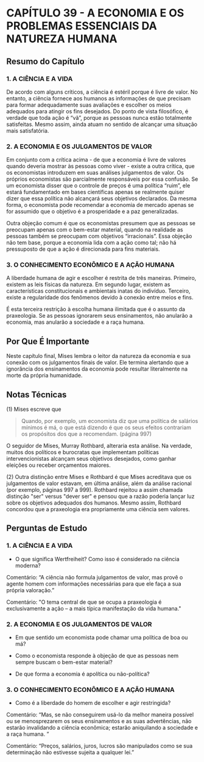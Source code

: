 # CAPÍTULO 39 - A ECONOMIA E OS PROBLEMAS ESSENCIAIS DA NATUREZA HUMANA

## Resumo do Capítulo

### 1. A CIÊNCIA E A VIDA

De acordo com alguns críticos, a ciência é estéril porque é livre de valor. No entanto, a ciência fornece aos humanos as informações de que precisam para formar adequadamente suas avaliações e escolher os meios adequados para atingir os fins desejados. Do ponto de vista filosófico, é verdade que toda ação é “vã”, porque as pessoas nunca estão totalmente satisfeitas. Mesmo assim, ainda atuam no sentido de alcançar uma situação mais satisfatória.

### 2. A ECONOMIA E OS JULGAMENTOS DE VALOR

Em conjunto com a crítica acima - de que a economia é livre de valores quando deveria mostrar às pessoas como viver - existe a outra crítica, que os economistas introduzem em suas análises julgamentos de valor. Os próprios economistas são parcialmente responsáveis por essa confusão. Se um economista disser que o controle de preços é uma política “ruim”, ele estará fundamentado em bases científicas apenas se realmente quiser dizer que essa política não alcançará seus objetivos declarados. Da mesma forma, o economista pode recomendar a economia de mercado apenas se for assumido que o objetivo é a prosperidade e a paz generalizadas.

Outra objeção comum é que os economistas presumem que as pessoas se preocupam apenas com o bem-estar material, quando na realidade as pessoas também se preocupam com objetivos “irracionais”. Essa objeção não tem base, porque a economia lida com a ação como tal; não há pressuposto de que a ação é direcionada para fins materiais.

### 3. O CONHECIMENTO ECONÔMICO E A AÇÃO HUMANA

A liberdade humana de agir e escolher é restrita de três maneiras. Primeiro, existem as leis físicas da natureza. Em segundo lugar, existem as características constitucionais e ambientais inatas do indivíduo. Terceiro, existe a regularidade dos fenômenos devido à conexão entre meios e fins.

É esta terceira restrição à escolha humana ilimitada que é o assunto da praxeologia. Se as pessoas ignorarem seus ensinamentos, não anularão a economia, mas anularão a sociedade e a raça humana.

## Por Que É Importante

Neste capítulo final, Mises lembra o leitor da natureza da economia e sua conexão com os julgamentos finais de valor. Ele termina alertando que a ignorância dos ensinamentos da economia pode resultar literalmente na morte da própria humanidade.

## Notas Técnicas

(1) Mises escreve que

> Quando, por exemplo, um economista diz que uma política de salários mínimos é má, o que está dizendo é que os seus efeitos contrariam os propósitos dos que a recomendam. (página 997)

O seguidor de Mises, Murray Rothbard, alteraria esta análise. Na verdade, muitos dos políticos e burocratas que implementam políticas intervencionistas alcançam seus objetivos desejados, como ganhar eleições ou receber orçamentos maiores.

(2) Outra distinção entre Mises e Rothbard é que Mises acreditava que os julgamentos de valor estavam, em última análise, além da análise racional (por exemplo, páginas 997 a 999). Rothbard rejeitou a assim chamada distinção "ser" versus "dever ser" e pensou que a razão poderia lançar luz sobre os objetivos adequados dos humanos. Mesmo assim, Rothbard concordou que a praxeologia era propriamente uma ciência sem valores.

## Perguntas de Estudo

### 1. A CIÊNCIA E A VIDA

* O que significa Wertfreiheit? Como isso é considerado na ciência moderna?

Comentário: “A ciência não formula julgamentos de valor, mas provê o agente homem com informações necessárias para que ele faça a sua própria valoração.”

Comentário: "O tema central de que se ocupa a praxeologia é exclusivamente a ação – a mais típica manifestação da vida humana."

### 2. A ECONOMIA E OS JULGAMENTOS DE VALOR

* Em que sentido um economista pode chamar uma política de boa ou má?

* Como o economista responde à objeção de que as pessoas nem sempre buscam o bem-estar material?

* De que forma a economia é apolítica ou não-política?

### 3. O CONHECIMENTO ECONÔMICO E A AÇÃO HUMANA

* Como é a liberdade do homem de escolher e agir restringida?

Comentário: “Mas, se não conseguirem usá-lo da melhor maneira possível ou se menosprezarem os seus ensinamentos e as suas advertências, não estarão invalidando a ciência econômica; estarão aniquilando a sociedade e a raça humana. ”

Comentário: “Preços, salários, juros, lucros são manipulados como se sua determinação não estivesse sujeita a qualquer lei.”

